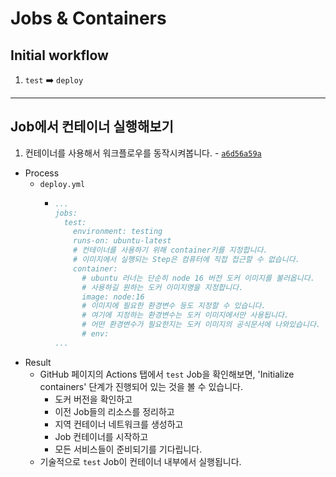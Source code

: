 # Jobs & Containers

## Initial workflow

1. `test` ➡️ `deploy`

---

## Job에서 컨테이너 실행해보기

1. 컨테이너를 사용해서 워크플로우를 동작시켜봅니다. - [`a6d56a59a`](https://github.com/seongjin2427/08.jobs-container/commit/a6d56a59ab95d13820900fec15a25001e68982ef)

- Process
  - `deploy.yml`
    - ```yml
      ...
      jobs:
        test:
          environment: testing
          runs-on: ubuntu-latest
          # 컨테이너를 사용하기 위해 container키를 지정합니다.
          # 이미지에서 실행되는 Step은 컴퓨터에 직접 접근할 수 없습니다.
          container:
            # ubuntu 러너는 단순히 node 16 버전 도커 이미지를 불러옵니다.
            # 사용하길 원하는 도커 이미지명을 지정합니다.
            image: node:16
            # 이미지에 필요한 환경변수 등도 지정할 수 있습니다.
            # 여기에 지정하는 환경변수는 도커 이미지에서만 사용됩니다.
            # 어떤 환경변수가 필요한지는 도커 이미지의 공식문서에 나와있습니다.
            # env: 
      ...

- Result
  - GitHub 페이지의 Actions 탭에서 `test` Job을 확인해보면, 'Initialize containers' 단계가 진행되어 있는 것을 볼 수 있습니다.
    - 도커 버전을 확인하고
    - 이전 Job들의 리소스를 정리하고
    - 지역 컨테이너 네트워크를 생성하고
    - Job 컨테이너를 시작하고
    - 모든 서비스들이 준비되기를 기다립니다.
  - 기술적으로 `test` Job이 컨테이너 내부에서 실행됩니다.
